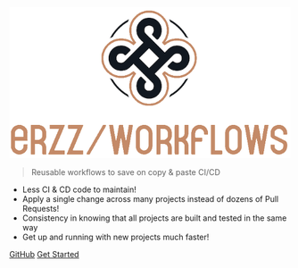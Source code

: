 <!-- _coverpage.md -->

![logo](img/erzz-workflows-logo-large.png)

> Reusable workflows to save on copy & paste CI/CD

- Less CI & CD code to maintain!
- Apply a single change across many projects instead of dozens of Pull Requests!
- Consistency in knowing that all projects are built and tested in the same way
- Get up and running with new projects much faster!

[GitHub](https://github.com/erzz/workflows/)
[Get Started](/README.md)

<!-- background color -->

<!-- ![color](#3F3F3F) -->